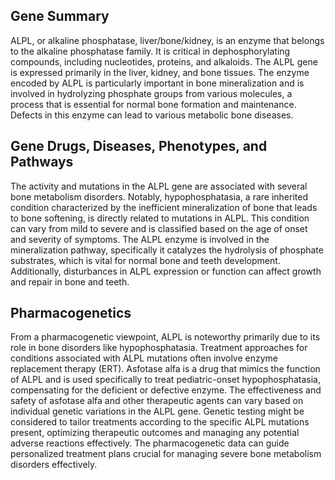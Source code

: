 ## Gene Summary
ALPL, or alkaline phosphatase, liver/bone/kidney, is an enzyme that belongs to the alkaline phosphatase family. It is critical in dephosphorylating compounds, including nucleotides, proteins, and alkaloids. The ALPL gene is expressed primarily in the liver, kidney, and bone tissues. The enzyme encoded by ALPL is particularly important in bone mineralization and is involved in hydrolyzing phosphate groups from various molecules, a process that is essential for normal bone formation and maintenance. Defects in this enzyme can lead to various metabolic bone diseases.

## Gene Drugs, Diseases, Phenotypes, and Pathways
The activity and mutations in the ALPL gene are associated with several bone metabolism disorders. Notably, hypophosphatasia, a rare inherited condition characterized by the inefficient mineralization of bone that leads to bone softening, is directly related to mutations in ALPL. This condition can vary from mild to severe and is classified based on the age of onset and severity of symptoms. The ALPL enzyme is involved in the mineralization pathway, specifically it catalyzes the hydrolysis of phosphate substrates, which is vital for normal bone and teeth development. Additionally, disturbances in ALPL expression or function can affect growth and repair in bone and teeth.

## Pharmacogenetics
From a pharmacogenetic viewpoint, ALPL is noteworthy primarily due to its role in bone disorders like hypophosphatasia. Treatment approaches for conditions associated with ALPL mutations often involve enzyme replacement therapy (ERT). Asfotase alfa is a drug that mimics the function of ALPL and is used specifically to treat pediatric-onset hypophosphatasia, compensating for the deficient or defective enzyme. The effectiveness and safety of asfotase alfa and other therapeutic agents can vary based on individual genetic variations in the ALPL gene. Genetic testing might be considered to tailor treatments according to the specific ALPL mutations present, optimizing therapeutic outcomes and managing any potential adverse reactions effectively. The pharmacogenetic data can guide personalized treatment plans crucial for managing severe bone metabolism disorders effectively.